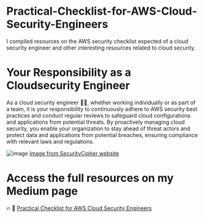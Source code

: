 # Practical-Checklist-for-AWS-Cloud-Security-Engineers
I compiled resources on the AWS security checklist expected of a cloud security engineer and other interesting resources related to cloud security.

# Your Responsibility as a Cloudsecurity Engineer
<p>As a cloud security engineer 👨‍💻, whether working individually or as part of a team, it is your responsibility to continuously adhere to AWS security best practices and conduct regular reviews to safeguard cloud configurations and applications from potential threats. By proactively managing cloud security, you enable your organization to stay ahead of threat actors and protect data and applications from potential breaches, ensuring compliance with relevant laws and regulations.
</p>

![image](https://github.com/user-attachments/assets/87615ff0-e6b6-4723-b1a6-14d7e80511c2)
<a href="https://securitycipher.com/">Image from SecurityCipher website</a>

# Access the full resources on my Medium page
🔥 🚀 <a href="https://medium.com/@goodycyb/practical-checklist-for-aws-cloud-security-engineer-3271f9afb338">Practical Checklist for AWS Cloud Security Engineers</a>
